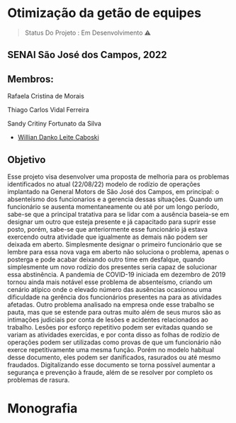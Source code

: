 # Otimização da getão de equipes

> Status Do Projeto : Em Desenvolvimento ⚠️

## SENAI São José dos Campos, 2022

## Membros:

Rafaela Cristina de Morais

Thiago Carlos Vidal Ferreira

Sandy Critiny Fortunato da Silva

- [Willian Danko Leite Caboski](https://github.com/DankoCaboski)

## Objetivo
Esse projeto visa desenvolver uma proposta de melhoria para os problemas identificados no atual (22/08/22) modelo de rodízio de operações implantado na General Motors de São José dos Campos, em principal: o absenteísmo dos funcionarios e a gerencia dessas situações.
Quando um funcionário se ausenta momentaneamente ou até por um longo período, sabe-se que a principal tratativa para se lidar com a ausência baseia-se em designar um outro que esteja presente e já capacitado para suprir esse posto, porém, sabe-se que anteriormente esse funcionário já estava exercendo outra atividade que igualmente as demais não podem ser deixada em aberto. 
Simplesmente designar o primeiro funcionário que se lembre para essa nova vaga em aberto não soluciona o problema, apenas o posterga e pode acabar deixando outro time em desfalque, quando simplesmente um novo rodízio dos presentes seria capaz de solucionar essa abstinência.
A pandemia de COVID-19 iniciada em dezembro de 2019 tornou ainda mais notável esse problema de absenteísmo, criando um cenário atípico onde o elevado número das ausências ocasionou uma dificuldade na gerência dos funcionários presentes na para as atividades afetadas.
Outro problema analisado na empresa onde esse trabalho se pauta, mas que se estende para outras muito além de seus muros são as intimações judiciais por conta de lesões e acidentes relacionados ao trabalho. Lesões por esforço repetitivo podem ser evitadas quando se variam as atividades exercidas, e por conta disso as folhas de rodízio de operações podem ser utilizadas como provas de que um funcionário não exerce repetitivamente uma mesma função. Porém no modelo habitual desse documento, eles podem ser danificados, rasurados ou até mesmo fraudados. Digitalizando esse documento se torna possível aumentar a segurança e prevenção à fraude, além de se resolver por completo os problemas de rasura.

# Monografia
